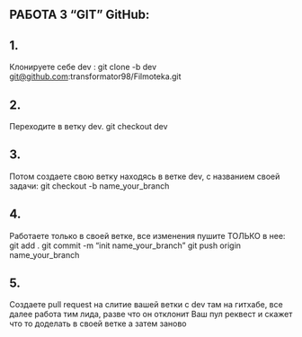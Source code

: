 ## РАБОТА З “GIT” GitHub:

## 1.

Клонируете себе dev : git clone -b dev
git@github.com:transformator98/Filmoteka.git

## 2.

Переходите в ветку dev. git checkout dev

## 3.

Потом создаете свою ветку находясь в ветке dev, с названием своей задачи: git
checkout -b name_your_branch

## 4.

Работаете только в своей ветке, все изменения пушите ТОЛЬКО в нее: git add . git
commit -m “init name_your_branch” git push origin name_your_branch

## 5.

Создаете pull request на слитие вашей ветки с dev там на гитхабе, все далее
работа тим лида, разве что он отклонит Ваш пул реквест и скажет что то доделать
в своей ветке а затем заново
